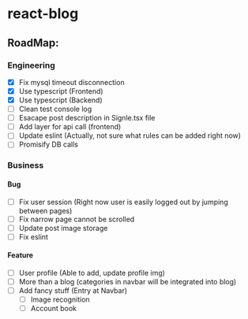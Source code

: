 # react-blog


## RoadMap:

### Engineering
- [x] Fix mysql timeout disconnection
- [X] Use typescript (Frontend)
- [x] Use typescript (Backend)
- [ ] Clean test console log
- [ ] Esacape post description in Signle.tsx file
- [ ] Add layer for api call (frontend)
- [ ] Update eslint (Actually, not sure what rules can be added right now)
- [ ] Promisify DB calls

### Business
#### Bug
- [ ] Fix user session (Right now user is easily logged out by jumping between pages)
- [ ] Fix narrow page cannot be scrolled
- [ ] Update post image storage
- [ ] Fix eslint

#### Feature
- [ ] User profile (Able to add, update profile img)
- [ ] More than a blog (categories in navbar will be integrated into blog)
- [ ] Add fancy stuff (Entry at Navbar)
  - [ ] Image recognition
  - [ ] Account book
